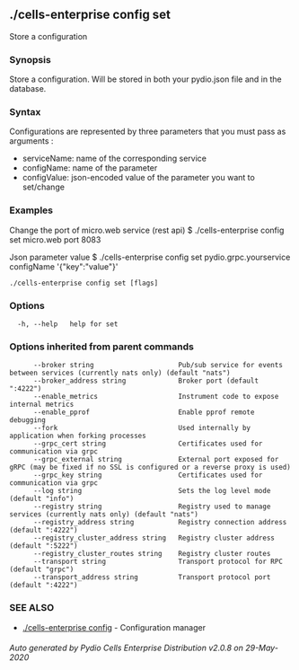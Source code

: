 ## ./cells-enterprise config set

Store a configuration

### Synopsis

Store a configuration. Will be stored in both your pydio.json file and in the database.

### Syntax

Configurations are represented by three parameters that you must pass as arguments :
- serviceName: name of the corresponding service
- configName: name of the parameter
- configValue: json-encoded value of the parameter you want to set/change

### Examples

Change the port of micro.web service (rest api)
$ ./cells-enterprise config set micro.web port 8083

Json parameter value
$ ./cells-enterprise config set pydio.grpc.yourservice configName '{"key":"value"}'



```
./cells-enterprise config set [flags]
```

### Options

```
  -h, --help   help for set
```

### Options inherited from parent commands

```
      --broker string                     Pub/sub service for events between services (currently nats only) (default "nats")
      --broker_address string             Broker port (default ":4222")
      --enable_metrics                    Instrument code to expose internal metrics
      --enable_pprof                      Enable pprof remote debugging
      --fork                              Used internally by application when forking processes
      --grpc_cert string                  Certificates used for communication via grpc
      --grpc_external string              External port exposed for gRPC (may be fixed if no SSL is configured or a reverse proxy is used)
      --grpc_key string                   Certificates used for communication via grpc
      --log string                        Sets the log level mode (default "info")
      --registry string                   Registry used to manage services (currently nats only) (default "nats")
      --registry_address string           Registry connection address (default ":4222")
      --registry_cluster_address string   Registry cluster address (default ":5222")
      --registry_cluster_routes string    Registry cluster routes
      --transport string                  Transport protocol for RPC (default "grpc")
      --transport_address string          Transport protocol port (default ":4222")
```

### SEE ALSO

* [./cells-enterprise config](./cells-enterprise-config)	 - Configuration manager

###### Auto generated by Pydio Cells Enterprise Distribution v2.0.8 on 29-May-2020
